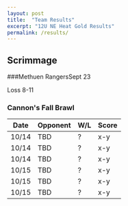 ```yaml
---
layout: post
title:  "Team Results"
excerpt: "12U NE Heat Gold Results"
permalink: /results/
---
```


## Scrimmage

###Methuen  RangersSept 23

Loss 8-11

### Cannon's Fall Brawl

|Date  | Opponent | W/L | Score |
|:----:|:--------|:----|:----|
| 10/14  |TBD | ? | x-y |
| 10/14  |TBD | ? | x-y |
| 10/14  |TBD | ? | x-y |
| 10/15  |TBD | ? | x-y |
| 10/15  |TBD | ? | x-y |
| 10/15  |TBD | ? | x-y |